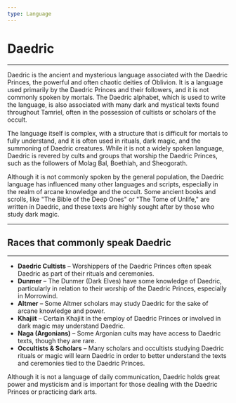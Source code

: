 ```yaml
---
type: Language
---
```

# Daedric

---

Daedric is the ancient and mysterious language associated with the Daedric Princes, the powerful and often chaotic deities of Oblivion. It is a language used primarily by the Daedric Princes and their followers, and it is not commonly spoken by mortals. The Daedric alphabet, which is used to write the language, is also associated with many dark and mystical texts found throughout Tamriel, often in the possession of cultists or scholars of the occult.

The language itself is complex, with a structure that is difficult for mortals to fully understand, and it is often used in rituals, dark magic, and the summoning of Daedric creatures. While it is not a widely spoken language, Daedric is revered by cults and groups that worship the Daedric Princes, such as the followers of Molag Bal, Boethiah, and Sheogorath.

Although it is not commonly spoken by the general population, the Daedric language has influenced many other languages and scripts, especially in the realm of arcane knowledge and the occult. Some ancient books and scrolls, like "The Bible of the Deep Ones" or "The Tome of Unlife," are written in Daedric, and these texts are highly sought after by those who study dark magic.

---

## Races that commonly speak Daedric

---

- **Daedric Cultists** – Worshippers of the Daedric Princes often speak Daedric as part of their rituals and ceremonies.
- **Dunmer** – The Dunmer (Dark Elves) have some knowledge of Daedric, particularly in relation to their worship of the Daedric Princes, especially in Morrowind.
- **Altmer** – Some Altmer scholars may study Daedric for the sake of arcane knowledge and power.
- **Khajiit** – Certain Khajiit in the employ of Daedric Princes or involved in dark magic may understand Daedric.
- **Naga (Argonians)** – Some Argonian cults may have access to Daedric texts, though they are rare.
- **Occultists & Scholars** – Many scholars and occultists studying Daedric rituals or magic will learn Daedric in order to better understand the texts and ceremonies tied to the Daedric Princes.

Although it is not a language of daily communication, Daedric holds great power and mysticism and is important for those dealing with the Daedric Princes or practicing dark arts.
